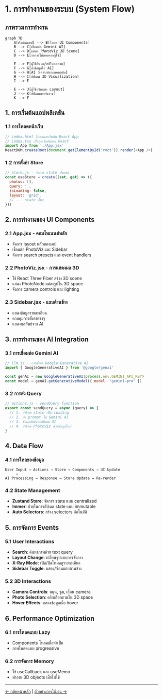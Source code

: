 # 1. การทำงานของระบบ (System Flow)

## ภาพรวมการทำงาน

```mermaid
graph TD
    A[เริ่มต้นแอป] --> B[โหลด UI Components]
    B --> C[เชื่อมต่อ Gemini AI]
    C --> D[แสดง PhotoViz 3D Scene]
    D --> E[รอการโต้ตอบจากผู้ใช้]
    
    E --> F[ผู้ใช้ค้นหา/อัปโหลดภาพ]
    F --> G[ส่งข้อมูลไป AI]
    G --> H[AI วิเคราะห์และตอบกลับ]
    H --> I[อัปเดต 3D Visualization]
    I --> E
    
    E --> J[ผู้ใช้ปรับแต่ง Layout]
    J --> K[อัปเดตการจัดวาง]
    K --> E
```

## 1. การเริ่มต้นแอปพลิเคชัน

### 1.1 การโหลดหน้าเว็บ
```javascript
// index.html โหลดและเริ่มต้น React App
// index.tsx เป็นจุดเริ่มต้นของ React
import App from './App.jsx'
ReactDOM.createRoot(document.getElementById('root')).render(<App />)
```

### 1.2 การตั้งค่า Store
```javascript
// store.js - จัดการ state ทั้งหมด
const useStore = create((set, get) => ({
  photos: [],
  query: '',
  isLoading: false,
  layout: 'grid',
  // ... state อื่นๆ
}))
```

## 2. การทำงานของ UI Components

### 2.1 App.jsx - คอมโพเนนต์หลัก
- จัดการ layout หลักของแอป
- เชื่อมต่อ PhotoViz และ Sidebar
- จัดการ search presets และ event handlers

### 2.2 PhotoViz.jsx - การแสดงผล 3D
- ใช้ React Three Fiber สร้าง 3D scene
- แสดง PhotoNode แต่ละรูปใน 3D space
- จัดการ camera controls และ lighting

### 2.3 Sidebar.jsx - แถบด้านข้าง
- แสดงข้อมูลรายละเอียด
- ควบคุมการตั้งค่าต่างๆ
- แสดงผลลัพธ์จาก AI

## 3. การทำงานของ AI Integration

### 3.1 การเชื่อมต่อ Gemini AI
```javascript
// llm.js - การตั้งค่า Google Generative AI
import { GoogleGenerativeAI } from '@google/genai'

const genAI = new GoogleGenerativeAI(process.env.GEMINI_API_KEY)
const model = genAI.getGenerativeModel({ model: "gemini-pro" })
```

### 3.2 การส่ง Query
```javascript
// actions.js - sendQuery function
export const sendQuery = async (query) => {
  // 1. อัปเดต state เป็น loading
  // 2. ส่ง prompt ไป Gemini AI
  // 3. รับผลลัพธ์และอัปเดต UI
  // 4. อัปเดต PhotoViz ด้วยข้อมูลใหม่
}
```

## 4. Data Flow

### 4.1 การไหลของข้อมูล
```
User Input → Actions → Store → Components → UI Update
     ↓
AI Processing → Response → Store Update → Re-render
```

### 4.2 State Management
- **Zustand Store**: จัดการ state แบบ centralized
- **Immer**: ช่วยในการอัปเดต state แบบ immutable
- **Auto Selectors**: สร้าง selectors อัตโนมัติ

## 5. การจัดการ Events

### 5.1 User Interactions
- **Search**: ค้นหาภาพด้วย text query
- **Layout Change**: เปลี่ยนรูปแบบการจัดวาง
- **X-Ray Mode**: เปิด/ปิดโหมดดูรายละเอียด
- **Sidebar Toggle**: แสดง/ซ่อนแถบด้านข้าง

### 5.2 3D Interactions
- **Camera Controls**: หมุน, ซูม, เลื่อน camera
- **Photo Selection**: คลิกเลือกภาพใน 3D space
- **Hover Effects**: แสดงข้อมูลเมื่อ hover

## 6. Performance Optimization

### 6.1 การโหลดแบบ Lazy
- Components โหลดเมื่อจำเป็น
- ภาพโหลดแบบ progressive

### 6.2 การจัดการ Memory
- ใช้ useCallback และ useMemo
- ทำลาย 3D objects เมื่อไม่ใช้

---
[← กลับหน้าหลัก](./README.md) | [ตัวอย่างการใช้งาน →](./2-sample-implement.md)
